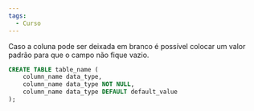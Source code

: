 ```yaml
---
tags:
  - Curso
---
```

Caso a coluna pode ser deixada em branco é possível colocar um valor padrão para que o campo não fique vazio.

```sql {4}
CREATE TABLE table_name (
	column_name data_type,
	column_name data_type NOT NULL,
	column_name data_type DEFAULT default_value
);
```


